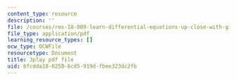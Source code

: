 ```yaml
---
content_type: resource
description: ''
file: /courses/res-18-009-learn-differential-equations-up-close-with-gilbert-strang-and-cleve-moler-fall-2015/8fcdda1802586cd5919dfbee323dc2fb_DzqE7tj7eIM.pdf
file_type: application/pdf
learning_resource_types: []
ocw_type: OCWFile
resourcetype: Document
title: 3play pdf file
uid: 8fcdda18-0258-6cd5-919d-fbee323dc2fb
---
```

